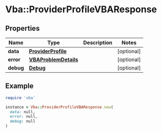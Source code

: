 # Vba::ProviderProfileVBAResponse

## Properties

| Name | Type | Description | Notes |
| ---- | ---- | ----------- | ----- |
| **data** | [**ProviderProfile**](ProviderProfile.md) |  | [optional] |
| **error** | [**VBAProblemDetails**](VBAProblemDetails.md) |  | [optional] |
| **debug** | [**Debug**](Debug.md) |  | [optional] |

## Example

```ruby
require 'vba'

instance = Vba::ProviderProfileVBAResponse.new(
  data: null,
  error: null,
  debug: null
)
```


